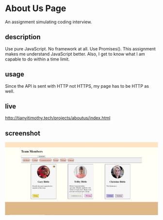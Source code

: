 # About Us Page
An assignment simulating coding interview.


## description
Use pure JavaScript. No framework at all.
Use Promises().
This assignment makes me understand JavaScript better. Also, I get to know what I am capable to do within a time limit.

## usage
Since the API is sent with HTTP not HTTPS, my page has to be HTTP as well.

## live
http://tianyitimothy.tech/projects/aboutus/index.html

## screenshot
![screenshot](src/images/screenshot.jpg)
